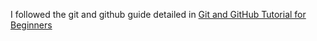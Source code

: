 I followed the git and github guide detailed in [Git and GitHub Tutorial for Beginners](https://www.youtube.com/watch?v=tRZGeaHPoaw&list=WL&index=4&ab_channel=KevinStratvert)
